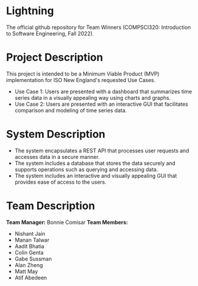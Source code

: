 # Lightning 

The official github repository for Team Winners (COMPSCI320: Introduction to Software Engineering, Fall 2022). 

# Project Description

This project is intended to be a Minimum Viable Product (MVP) implementation for ISO New England's requested Use Cases.

* Use Case 1: Users are presented with a dashboard that summarizes time series data in a visually appealing way using charts and graphs.  
* Use Case 2: Users are presented with an interactive GUI that facilitates comparison and modeling of time series data. 

# System Description

* The system encapsulates a REST API that processes user requests and accesses data in a secure manner. 
* The system includes a database that stores the data securely and supports operations such as querying and accessing data.
* The system includes an interactive and visually appealing GUI that provides ease of access to the users. 

# Team Description

**Team Manager:** Bonnie Comisar 
**Team Members:**

- Nishant Jain
- Manan Talwar
- Aadit Bhatia
- Colin Genta 
- Gabe Sussman
- Alan Zheng
- Matt May
- Atif Abedeen

